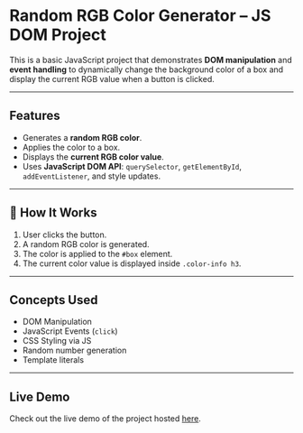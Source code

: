 # Random RGB Color Generator – JS DOM Project

This is a basic JavaScript project that demonstrates **DOM manipulation** and **event handling** to dynamically change the background color of a box and display the current RGB value when a button is clicked.

---

## Features
- Generates a **random RGB color**.
- Applies the color to a box.
- Displays the **current RGB color value**.
- Uses **JavaScript DOM API**: `querySelector`, `getElementById`, `addEventListener`, and style updates.

---

## 📜 How It Works
1. User clicks the button.
2. A random RGB color is generated.
3. The color is applied to the `#box` element.
4. The current color value is displayed inside `.color-info h3`.

---

## Concepts Used
- DOM Manipulation
- JavaScript Events (`click`)
- CSS Styling via JS
- Random number generation
- Template literals

---

## Live Demo
Check out the live demo of the project hosted [here](https://aumshub.github.io/PROJECT-Random-Color-Generator).